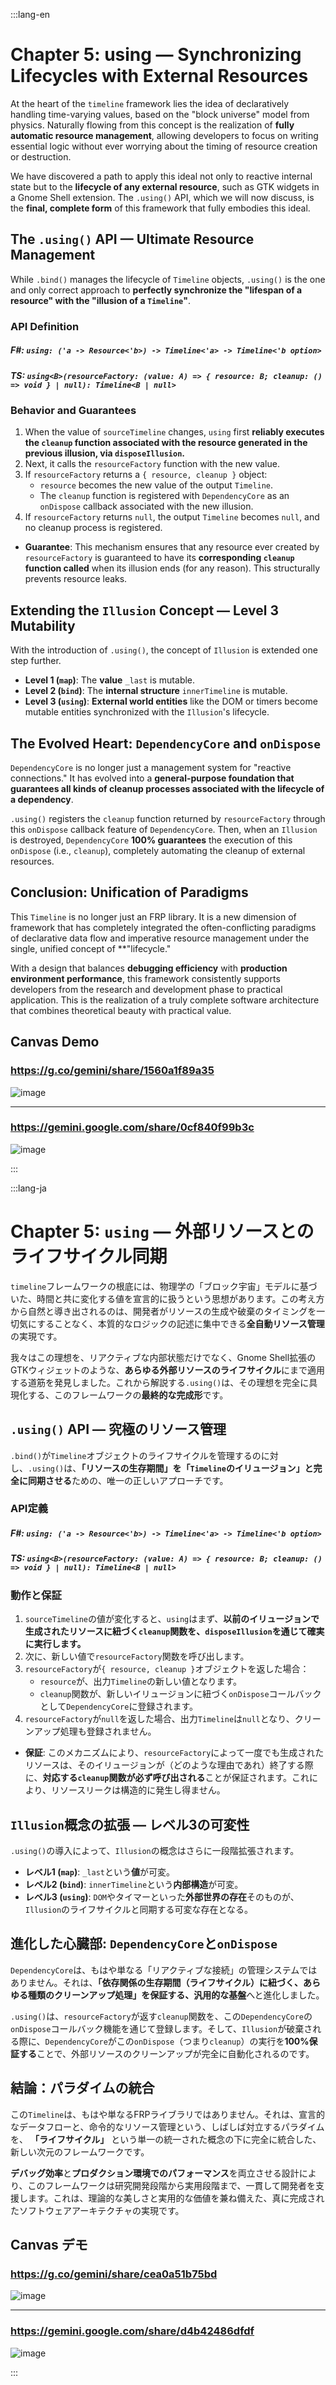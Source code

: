 :::lang-en

# Chapter 5: using — Synchronizing Lifecycles with External Resources

At the heart of the `timeline` framework lies the idea of declaratively handling time-varying values, based on the "block universe" model from physics. Naturally flowing from this concept is the realization of **fully automatic resource management**, allowing developers to focus on writing essential logic without ever worrying about the timing of resource creation or destruction.

We have discovered a path to apply this ideal not only to reactive internal state but to the **lifecycle of any external resource**, such as GTK widgets in a Gnome Shell extension. The `.using()` API, which we will now discuss, is the **final, complete form** of this framework that fully embodies this ideal.

## The `.using()` API — Ultimate Resource Management

While `.bind()` manages the lifecycle of `Timeline` objects, `.using()` is the one and only correct approach to **perfectly synchronize the "lifespan of a resource" with the "illusion of a `Timeline`"**.

### API Definition

##### F#: `using: ('a -> Resource<'b>) -> Timeline<'a> -> Timeline<'b option>`

##### TS: `using<B>(resourceFactory: (value: A) => { resource: B; cleanup: () => void } | null): Timeline<B | null>`

### Behavior and Guarantees

1.  When the value of `sourceTimeline` changes, `using` first **reliably executes the `cleanup` function associated with the resource generated in the previous illusion, via `disposeIllusion`.**
2.  Next, it calls the `resourceFactory` function with the new value.
3.  If `resourceFactory` returns a `{ resource, cleanup }` object:
      - `resource` becomes the new value of the output `Timeline`.
      - The `cleanup` function is registered with `DependencyCore` as an `onDispose` callback associated with the new illusion.
4.  If `resourceFactory` returns `null`, the output `Timeline` becomes `null`, and no cleanup process is registered.

<!-- end list -->

- **Guarantee**: This mechanism ensures that any resource ever created by `resourceFactory` is guaranteed to have its **corresponding `cleanup` function called** when its illusion ends (for any reason). This structurally prevents resource leaks.

## Extending the `Illusion` Concept — Level 3 Mutability

With the introduction of `.using()`, the concept of `Illusion` is extended one step further.

- **Level 1 (`map`)**: The **value** `_last` is mutable.
- **Level 2 (`bind`)**: The **internal structure** `innerTimeline` is mutable.
- **Level 3 (`using`)**: **External world entities** like the DOM or timers become mutable entities synchronized with the `Illusion`'s lifecycle.

## The Evolved Heart: `DependencyCore` and `onDispose`

`DependencyCore` is no longer just a management system for "reactive connections." It has evolved into a **general-purpose foundation that guarantees all kinds of cleanup processes associated with the lifecycle of a dependency**.

`.using()` registers the `cleanup` function returned by `resourceFactory` through this `onDispose` callback feature of `DependencyCore`. Then, when an `Illusion` is destroyed, `DependencyCore` **100% guarantees** the execution of this `onDispose` (i.e., `cleanup`), completely automating the cleanup of external resources.

## Conclusion: Unification of Paradigms

This `Timeline` is no longer just an FRP library. It is a new dimension of framework that has completely integrated the often-conflicting paradigms of declarative data flow and imperative resource management under the single, unified concept of **"lifecycle."

With a design that balances **debugging efficiency** with **production environment performance**, this framework consistently supports developers from the research and development phase to practical application. This is the realization of a truly complete software architecture that combines theoretical beauty with practical value.

## Canvas Demo 

### https://g.co/gemini/share/1560a1f89a35

![image](https://raw.githubusercontent.com/ken-okabe/web-images5/main/img_1752463208863.png)

---

### https://gemini.google.com/share/0cf840f99b3c

![image](https://raw.githubusercontent.com/ken-okabe/web-images5/main/img_1752462161899.png)


:::

:::lang-ja

# Chapter 5: `using` — 外部リソースとのライフサイクル同期

`timeline`フレームワークの根底には、物理学の「ブロック宇宙」モデルに基づいた、時間と共に変化する値を宣言的に扱うという思想があります。この考え方から自然と導き出されるのは、開発者がリソースの生成や破棄のタイミングを一切気にすることなく、本質的なロジックの記述に集中できる**全自動リソース管理**の実現です。

我々はこの理想を、リアクティブな内部状態だけでなく、Gnome Shell拡張のGTKウィジェットのような、**あらゆる外部リソースのライフサイクル**にまで適用する道筋を発見しました。これから解説する`.using()`は、その理想を完全に具現化する、このフレームワークの**最終的な完成形**です。

## `.using()` API — 究極のリソース管理

`.bind()`が`Timeline`オブジェクトのライフサイクルを管理するのに対し、`.using()`は、**「リソースの生存期間」を「`Timeline`のイリュージョン」と完全に同期させる**ための、唯一の正しいアプローチです。

### API定義

##### F#: `using: ('a -> Resource<'b>) -> Timeline<'a> -> Timeline<'b option>`

##### TS: `using<B>(resourceFactory: (value: A) => { resource: B; cleanup: () => void } | null): Timeline<B | null>`

### 動作と保証

1.  `sourceTimeline`の値が変化すると、`using`はまず、**以前のイリュージョンで生成されたリソースに紐づく`cleanup`関数を、`disposeIllusion`を通じて確実に実行します。**
2.  次に、新しい値で`resourceFactory`関数を呼び出します。
3.  `resourceFactory`が`{ resource, cleanup }`オブジェクトを返した場合：
      - `resource`が、出力`Timeline`の新しい値となります。
      - `cleanup`関数が、新しいイリュージョンに紐づく`onDispose`コールバックとして`DependencyCore`に登録されます。
4.  `resourceFactory`が`null`を返した場合、出力`Timeline`は`null`となり、クリーンアップ処理も登録されません。

<!-- end list -->

- **保証**: このメカニズムにより、`resourceFactory`によって一度でも生成されたリソースは、そのイリュージョンが（どのような理由であれ）終了する際に、**対応する`cleanup`関数が必ず呼び出される**ことが保証されます。これにより、リソースリークは構造的に発生し得ません。

## `Illusion`概念の拡張 — レベル3の可変性

`.using()`の導入によって、`Illusion`の概念はさらに一段階拡張されます。

- **レベル1 (`map`)**: `_last`という**値**が可変。
- **レベル2 (`bind`)**: `innerTimeline`という**内部構造**が可変。
- **レベル3 (`using`)**: `DOM`やタイマーといった**外部世界の存在**そのものが、`Illusion`のライフサイクルと同期する可変な存在となる。

## 進化した心臓部: `DependencyCore`と`onDispose`

`DependencyCore`は、もはや単なる「リアクティブな接続」の管理システムではありません。それは、**「依存関係の生存期間（ライフサイクル）に紐づく、あらゆる種類のクリーンアップ処理」を保証する、汎用的な基盤**へと進化しました。

`.using()`は、`resourceFactory`が返す`cleanup`関数を、この`DependencyCore`の`onDispose`コールバック機能を通じて登録します。そして、`Illusion`が破棄される際に、`DependencyCore`がこの`onDispose`（つまり`cleanup`）の実行を**100%保証する**ことで、外部リソースのクリーンアップが完全に自動化されるのです。

## 結論：パラダイムの統合

この`Timeline`は、もはや単なるFRPライブラリではありません。それは、宣言的なデータフローと、命令的なリソース管理という、しばしば対立するパラダイムを、 **「ライフサイクル」** という単一の統一された概念の下に完全に統合した、新しい次元のフレームワークです。

**デバッグ効率**と**プロダクション環境でのパフォーマンス**を両立させる設計により、このフレームワークは研究開発段階から実用段階まで、一貫して開発者を支援します。これは、理論的な美しさと実用的な価値を兼ね備えた、真に完成されたソフトウェアアーキテクチャの実現です。


## Canvas デモ

### https://g.co/gemini/share/cea0a51b75bd

![image](https://raw.githubusercontent.com/ken-okabe/web-images5/main/img_1752461659595.png)

---

### https://gemini.google.com/share/d4b42486dfdf

![image](https://raw.githubusercontent.com/ken-okabe/web-images5/main/img_1752461943501.png)


:::